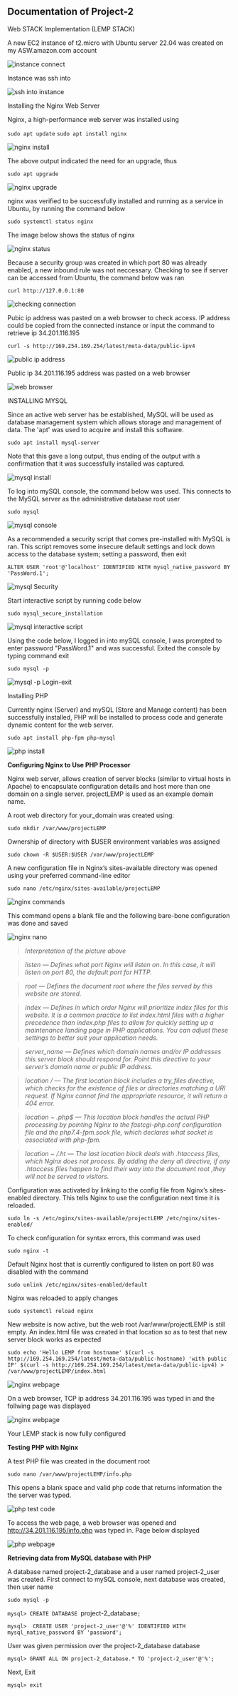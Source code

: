 ## Documentation of Project-2

Web STACK Implementation (LEMP STACK)

A new EC2 instance of t2.micro with Ubuntu server 22.04 was created on my ASW.amazon.com account

![instance connect](./images/EC2.PNG)

Instance was ssh into 

![ssh into instance](./images/ssh-project-2.PNG)

Installing the Nginx Web Server

 Nginx, a high-performance web server was installed using 

`sudo apt update`
`sudo apt install nginx`

![nginx install](./images/nginx-install.PNG)

The above output indicated the need for an upgrade, thus

`sudo apt upgrade`

![nginx upgrade](./images/upgrade.PNG)

nginx was verified to be successfully installed and running as a service in Ubuntu, by running the command below

`sudo systemctl status nginx`

The image below shows the status of nginx

![nginx status](./images/nginx-status.PNG)

Because a security group was created in which port 80 was already enabled, a new inbound rule was not neccessary.
Checking to see if server can be accessed from Ubuntu, the command below was ran

`curl http://127.0.0.1:80`

![checking connection](./images/curl-nginx.PNG)

Pubic ip address was pasted on a web browser to check access. IP address could be copied from the connected instance or input the command to retrieve ip 34.201.116.195

`curl -s http://169.254.169.254/latest/meta-data/public-ipv4`

![public ip address](./images/ip-address.PNG)

Public ip 34.201.116.195 address was pasted on a web browser

![web browser](./images/web-page-1.PNG)

INSTALLING MYSQL

Since an active web server has be established, MySQL will be used as database management system which allows storage and management of data. The 'apt' was used to acquire and install this software.

`sudo apt install mysql-server` 

Note that this gave a long output, thus ending of the output with a confirmation that it was successfully installed was captured.

![mysql install](./images/mysql-install.PNG)

To log into mySQL console, the command below was used. This connects to the MySQL server as the administrative database root user

`sudo mysql` 

![mysql console](./images/mysql-console.PNG)

As a recommended a security script that comes pre-installed with MySQL is ran. This script removes some insecure default settings and lock down access to the database system; setting a password, then exit

`ALTER USER 'root'@'localhost' IDENTIFIED WITH mysql_native_password BY 'PassWord.1';`

![mysql Security](./images/mysql-password.PNG)

Start interactive script by running code below

`sudo mysql_secure_installation`

![mysql interactive script](./images/interactive-script.PNG)

Using the code below, I logged in into mySQL console, I was prompted to enter password "PassWord.1" and was successful. Exited the console by typing command exit

`sudo mysql -p`

![mysql -p Login-exit](./images/login-exit.PNG)

Installing PHP

Currently nginx (Server) and mySQL (Store and Manage content) has been successfully installed, PHP will be installed to process code and generate dynamic content for the web server.

`sudo apt install php-fpm php-mysql`

![php install](./images/php-install.PNG)

**Configuring Nginx to Use PHP Processor**

Nginx web server, allows  creation of server blocks (similar to virtual hosts in Apache) to encapsulate configuration details and host more than one domain on a single server. projectLEMP is used as an example domain name.

A root web directory for your_domain was created using:

`sudo mkdir /var/www/projectLEMP`

Ownership of directory with $USER environment variables was assigned 

`sudo chown -R $USER:$USER /var/www/projectLEMP`

 A new configuration file in Nginx’s sites-available directory was opened using your preferred command-line editor

`sudo nano /etc/nginx/sites-available/projectLEMP`

![nginx commands](./images/nginx-commands.PNG)

This command opens a blank file and the following bare-bone configuration was done and saved

![nginx nano](./images/nginx-nano.PNG)

>*Interpretation of the picture above*

>*listen — Defines what port Nginx will listen on. In this case, it will listen on port 80, the default port for HTTP.*

>*root — Defines the document root where the files served by this website are stored.*

>*index — Defines in which order Nginx will prioritize index files for this website. It is a common practice to list index.html files with a higher precedence than index.php files to allow for quickly setting up a maintenance landing page in PHP applications. You can adjust these settings to better suit your application needs.*

>*server_name — Defines which domain names and/or IP addresses this server block should respond for. Point this directive to your server’s domain name or public IP address.*

>*location / — The first location block includes a try_files directive, which checks for the existence of files or directories matching a URI request. If Nginx cannot find the appropriate resource, it will return a 404 error.*

>*location ~ \.php$ — This location block handles the actual PHP processing by pointing Nginx to the fastcgi-php.conf configuration file and the php7.4-fpm.sock file, which declares what socket is associated with php-fpm.*

>*location ~ /\.ht — The last location block deals with .htaccess files, which Nginx does not process. By adding the deny all directive, if any .htaccess files happen to find their way into the document root ,they will not be served to visitors.*


Configuration was activated by linking to the config file from Nginx’s sites-enabled directory. This tells Nginx to use the configuration next time it is reloaded.

`sudo ln -s /etc/nginx/sites-available/projectLEMP /etc/nginx/sites-enabled/`

To check configuration for syntax errors, this command was used

`sudo nginx -t`

Default Nginx host that is currently configured to listen on port 80 was disabled with the command

`sudo unlink /etc/nginx/sites-enabled/default`

Nginx was reloaded to apply changes

`sudo systemctl reload nginx`

New website is now active, but the web root /var/www/projectLEMP is still empty. An index.html file was created in that location so as to test that new server block works as expected

`sudo echo 'Hello LEMP from hostname' $(curl -s http://169.254.169.254/latest/meta-data/public-hostname) 'with public IP' $(curl -s http://169.254.169.254/latest/meta-data/public-ipv4) > /var/www/projectLEMP/index.html`

![nginx webpage](./images/nginx-last-commands.PNG)

On a web browser, TCP ip address 34.201.116.195 was typed in and the follwing page was displayed


![nginx webpage](./images/nginx-web-page.PNG)

Your LEMP stack is now fully configured

**Testing PHP with Nginx**

A test PHP file was created in the document root

`sudo nano /var/www/projectLEMP/info.php`

This opens a blank space and valid php code that returns information the the server was typed.

![php test code](./images/php-testing-code.PNG)

To access the web page, a web browser was opened and http://34.201.116.195/info.php was typed in. Page below displayed

![php webpage](./images/php-test-page.PNG)

**Retrieving data from MySQL database with PHP**

A database named project-2_database and a user named project-2_user was created. First connect to mySQL console, next database was created, then user name

`sudo mysql -p`

`mysql> CREATE DATABASE `project-2_database`;`

`mysql>  CREATE USER 'project-2_user'@'%' IDENTIFIED WITH mysql_native_password BY 'password';`

User was given permission over the project-2_database database

`mysql> GRANT ALL ON project-2_database.* TO 'project-2_user'@'%';`

Next, Exit 

`mysql> exit`

